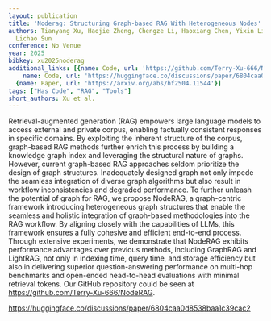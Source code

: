 ```yaml
---
layout: publication
title: 'Noderag: Structuring Graph-based RAG With Heterogeneous Nodes'
authors: Tianyang Xu, Haojie Zheng, Chengze Li, Haoxiang Chen, Yixin Liu, Ruoxi Chen,
  Lichao Sun
conference: No Venue
year: 2025
bibkey: xu2025noderag
additional_links: [{name: Code, url: 'https://github.com/Terry-Xu-666/NodeRAG'}, {
    name: Code, url: 'https://huggingface.co/discussions/paper/6804caa0d8538baa1c39cac2'},
  {name: Paper, url: 'https://arxiv.org/abs/hf2504.11544'}]
tags: ["Has Code", "RAG", "Tools"]
short_authors: Xu et al.
---
```

Retrieval-augmented generation (RAG) empowers large language models to access external and private corpus, enabling factually consistent responses in specific domains. By exploiting the inherent structure of the corpus, graph-based RAG methods further enrich this process by building a knowledge graph index and leveraging the structural nature of graphs. However, current graph-based RAG approaches seldom prioritize the design of graph structures. Inadequately designed graph not only impede the seamless integration of diverse graph algorithms but also result in workflow inconsistencies and degraded performance. To further unleash the potential of graph for RAG, we propose NodeRAG, a graph-centric framework introducing heterogeneous graph structures that enable the seamless and holistic integration of graph-based methodologies into the RAG workflow. By aligning closely with the capabilities of LLMs, this framework ensures a fully cohesive and efficient end-to-end process. Through extensive experiments, we demonstrate that NodeRAG exhibits performance advantages over previous methods, including GraphRAG and LightRAG, not only in indexing time, query time, and storage efficiency but also in delivering superior question-answering performance on multi-hop benchmarks and open-ended head-to-head evaluations with minimal retrieval tokens. Our GitHub repository could be seen at https://github.com/Terry-Xu-666/NodeRAG.

https://huggingface.co/discussions/paper/6804caa0d8538baa1c39cac2